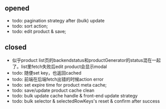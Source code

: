 ## opened
- todo: pagination strategy after (bulk) update
- todo: sort action;
- todo: edit product & save;

## closed
- 似乎product list页的backendstatus和productGenerator的status混在一起了。list里fetch失败后edit product会显示modal
- todo: 随便set key，也返回cached
- todo: 前端在后端fetch出错的时候action error
- todo: set expire time for product meta cache;
- todo: save/update product cache clean
- todo: bulk update cache handle & front-end update strategy
- todo: bulk selector & selectedRowKeys's reset & confirm after success